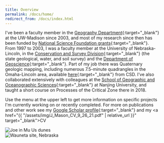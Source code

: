 ```yaml
---
title: Overview
permalink: /docs/home/
redirect_from: /docs/index.html
---
```


I've been a faculty member in the [Geography Department](https://geography.wisc.edu/){:target="_blank"} at the UW-Madison since 2003, and most of my research since then has been funded by [National Science Foundation grants](https://www.nsf.gov/awardsearch/advancedSearchResult?PIId=&PIFirstName=Joseph&PILastName=Mason&IncludeCoPI=true&PIOrganization=&PIState=&PIZip=&PICountry=&ProgOrganization=&ProgEleCode=&BooleanElement=All&ProgRefCode=&BooleanRef=All&Program=&ProgOfficer=&Keyword=&AwardNumberOperator=&AwardAmount=&AwardInstrument=&ActiveAwards=true&ExpiredAwards=true&OriginalAwardDateOperator=&StartDateOperator=&ExpDateOperator=){:target="_blank"}. From 1997 to 2003, I was a faculty member at the University of Nebraska-Lincoln, in the [Conservation and Survey Division](http://snr.unl.edu/csd/){:target="_blank"} (the state geological, water, and soil survey) and the [Department of Geoscience](https://eas.unl.edu/){:target="_blank"}. Part of my job there was Quaternary geologic mapping, including numerous 7.5-minute quadrangles in the Omaha-Lincoln area, available [here](http://snr.unl.edu/data/geologysoils/STATEMAP/index.aspx){:target="_blank"} from CSD. I've also collaborated extensively with colleagues at the [School of Geographic and Oceanographic Sciences](https://www.nju.edu.cn/EN/7f/4d/c7136a163661/page.htm){:target="_blank"} at Nanjing University, and taught a short course on Processes of the Critical Zone there in 2018.

Use the menu at the upper left to get more information on specific projects I'm currently working on or recently completed. For more on publications and other work see my [Google Scholar profile](https://scholar.google.com/citations?user=2C-DnEMAAAAJ&hl=en&oi=ao){:target="_blank"} and my <a href="{{ "/assets/img/J_Mason_CV_9_26_21.pdf" | relative_url }}" target="_blank">CV</a>

<div class="col-md-6">
	<img src="{{ "/assets/img/Joe_in_Mu_Us.jpg" | relative_url }}" class="img-responsive" alt="Joe in Mu Us dunes">
</div>
<div class="col-md-6">
	<img src="{{ "/assets/img/wauneta_slope.jpg" | relative_url }}" class="img-responsive" alt="Wauneta site, Nebraska">
</div>
